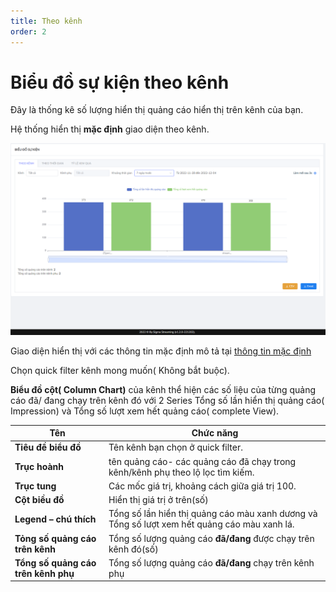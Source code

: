 ```yaml
---
title: Theo kênh
order: 2
---
```

# Biểu đồ sự kiện theo kênh
Đây là thống kê số lượng hiển thị quảng cáo hiển thị trên kênh của bạn.

Hệ thống hiển thị **mặc định** giao diện theo kênh.

![](../../image/ui-by-channel.png)

Giao diện hiển thị với các thông tin mặc định mô tả tại [thông tin mặc định](../2-access.md)

Chọn quick filter kênh mong muốn( Không bắt buộc).

 **Biểu đồ cột( Column Chart)** của kênh thể hiện các số liệu của từng quảng cáo đã/ đang chạy trên kênh đó với 2 Series Tổng số lần hiển thị quảng cáo( Impression) và Tổng số lượt xem hết quảng cáo( complete View).


| Tên        | Chức năng                                                    |
| -------------- | ------------------------------------------------------------ |
| **Tiêu đề biểu đồ**         | Tên kênh bạn chọn ở quick filter. |
| **Trục hoành**        | tên quảng cáo- các quảng cáo đã chạy trong kênh/kênh phụ theo lộ lọc tìm kiếm.                          |
| **Trục tung**      | Các mốc giá trị, khoảng cách giữa giá trị 100. |
| **Cột biều đồ** | Hiển thị giá trị ở trên(số)              |
| **Legend – chú thích** | Tổng số lần hiển thị quảng cáo màu xanh dương và  Tổng số lượt xem hết quảng cáo màu xanh lá. |
| **Tỏng số quảng cáo trên kênh** | Tổng số lượng quảng cáo **đã/đang** được chạy trên kênh đó(số) |
| **Tổng số quảng cáo trên kênh phụ** | Tổng số lượng quảng cáo **đã/đang** chạy trên kênh phụ |

